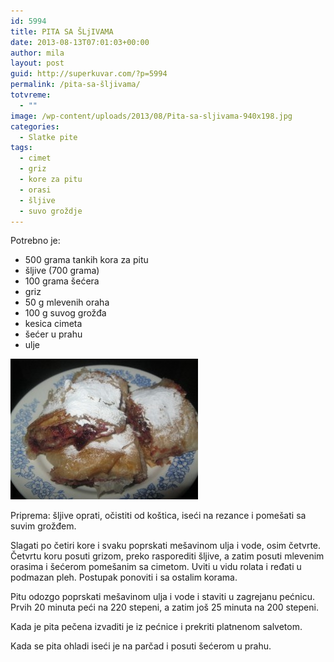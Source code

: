 ```yaml
---
id: 5994
title: PITA SA ŠLjIVAMA
date: 2013-08-13T07:01:03+00:00
author: mila
layout: post
guid: http://superkuvar.com/?p=5994
permalink: /pita-sa-šljivama/
totvreme:
  - ""
image: /wp-content/uploads/2013/08/Pita-sa-sljivama-940x198.jpg
categories:
  - Slatke pite
tags:
  - cimet
  - griz
  - kore za pitu
  - orasi
  - šljive
  - suvo groždje
---
```

Potrebno je:

  * 500 grama tankih kora za pitu
  * šljive (700 grama)
  * 100 grama šećera
  * griz
  * 50 g mlevenih oraha
  * 100 g suvog grožđa
  * kesica cimeta
  * šećer u prahu
  * ulje

[<img class="alignnone size-medium wp-image-5999" src="/wp-content/uploads/2013/08/Pita-sa-sljivama-300x225.jpg" alt="Pita sa sljivama" width="300" height="225" />](/wp-content/uploads/2013/08/Pita-sa-sljivama.jpg)

Priprema: šljive oprati, očistiti od koštica, iseći na rezance i pomešati sa suvim grožđem.

Slagati po četiri kore i svaku poprskati mešavinom ulja i vode, osim četvrte. Četvrtu koru posuti grizom, preko rasporediti šljive, a zatim posuti mlevenim orasima i šećerom pomešanim sa cimetom. Uviti u vidu rolata i ređati u podmazan pleh. Postupak ponoviti i sa ostalim korama.

Pitu odozgo poprskati mešavinom ulja i vode i staviti u zagrejanu pećnicu. Prvih 20 minuta peći na 220 stepeni, a zatim još 25 minuta na 200 stepeni.

Kada je pita pečena izvaditi je iz pećnice i prekriti platnenom salvetom.

Kada se pita ohladi iseći je na parčad i posuti šećerom u prahu.